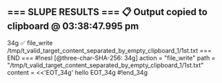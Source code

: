 === SLUPE RESULTS ===
📋 Output copied to clipboard @ 03:38:47.995 pm
---------------------
34g ✅ file_write /tmp/t_valid_target_content_separated_by_empty_clipboard_1/1st.txt
=== END ===
#!nesl [@three-char-SHA-256: 34g]
action = "file_write"
path = "/tmp/t_valid_target_content_separated_by_empty_clipboard_1/1st.txt"
content = <<'EOT_34g'
hello
EOT_34g
#!end_34g